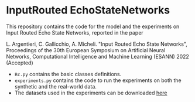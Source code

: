 # InputRouted EchoStateNetworks
 This repository contains the code for the model and the experiments on Input Routed Echo State Networks, reported in the paper

L. Argentieri, C. Gallicchio, A. Micheli. "Input Routed Echo State Networks", Proceedings of the 30th European Symposium on Artificial Neural Networks, Computational Intelligence and Machine Learning (ESANN) 2022 (Accepted)

* `Rc.py` contains the basic classes definitions.
* `experiments.py` contains the code to run the experiments on both the synthetic and the real-world data.
*  The datasets used in the experiments can be downloaded [here](https://www.dropbox.com/sh/8b9caupjeghefbw/AADzQKA6q_NDlcLAfzeZ2n7xa?dl=0)
